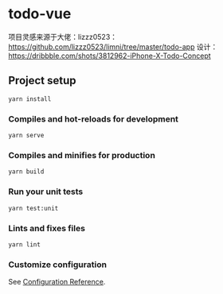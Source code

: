 # todo-vue

项目灵感来源于大佬：lizzz0523：https://github.com/lizzz0523/limni/tree/master/todo-app
设计：https://dribbble.com/shots/3812962-iPhone-X-Todo-Concept

## Project setup
```
yarn install
```

### Compiles and hot-reloads for development
```
yarn serve
```

### Compiles and minifies for production
```
yarn build
```

### Run your unit tests
```
yarn test:unit
```

### Lints and fixes files
```
yarn lint
```

### Customize configuration
See [Configuration Reference](https://cli.vuejs.org/config/).
